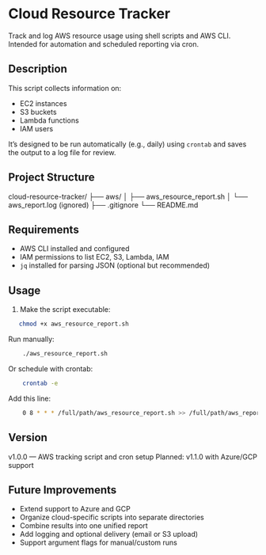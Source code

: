# Cloud Resource Tracker
Track and log AWS resource usage using shell scripts and AWS CLI.  
Intended for automation and scheduled reporting via cron.

## Description

This script collects information on:
- EC2 instances
- S3 buckets
- Lambda functions
- IAM users

It’s designed to be run automatically (e.g., daily) using `crontab` and saves the output to a log file for review.

## Project Structure

cloud-resource-tracker/
├── aws/
│ ├── aws_resource_report.sh
│ └── aws_report.log (ignored)
├── .gitignore
└── README.md

## Requirements

- AWS CLI installed and configured  
- IAM permissions to list EC2, S3, Lambda, IAM  
- `jq` installed for parsing JSON (optional but recommended)

## Usage

1. Make the script executable:
```bash
   chmod +x aws_resource_report.sh
```

Run manually:
```bash
    ./aws_resource_report.sh
```

Or schedule with crontab:
```bash
    crontab -e
```

Add this line:

```bash
    0 8 * * * /full/path/aws_resource_report.sh >> /full/path/aws_report.log 2>&1
```

## Version
v1.0.0 — AWS tracking script and cron setup
Planned: v1.1.0 with Azure/GCP support

## Future Improvements
- Extend support to Azure and GCP
- Organize cloud-specific scripts into separate directories
- Combine results into one unified report
- Add logging and optional delivery (email or S3 upload)
- Support argument flags for manual/custom runs
